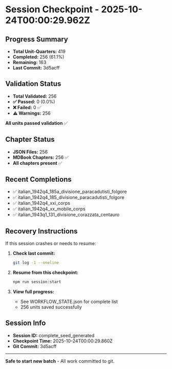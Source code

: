 # Session Checkpoint - 2025-10-24T00:00:29.962Z

## Progress Summary

- **Total Unit-Quarters:** 419
- **Completed:** 256 (61.1%)
- **Remaining:** 163
- **Last Commit:** 3d5acff

## Validation Status

- **Total Validated:** 256
- **✅ Passed:** 0 (0.0%)
- **❌ Failed:** 0 ✅
- **⚠️ Warnings:** 256

**All units passed validation** ✅

## Chapter Status

- **JSON Files:** 256
- **MDBook Chapters:** 256 ✅
- **All chapters present** ✅

## Recent Completions

- ✅ italian_1942q4_185a_divisione_paracadutisti_folgore
- ✅ italian_1942q4_185_divisione_paracadutisti_folgore
- ✅ italian_1942q4_xxi_corps
- ✅ italian_1942q4_xx_mobile_corps
- ✅ italian_1943q1_131_divisione_corazzata_centauro

## Recovery Instructions

If this session crashes or needs to resume:

1. **Check last commit:**
   ```bash
   git log -1 --oneline
   ```

2. **Resume from this checkpoint:**
   ```bash
   npm run session:start
   ```

3. **View full progress:**
   - See WORKFLOW_STATE.json for complete list
   - 256 units saved successfully

## Session Info

- **Session ID:** complete_seed_generated
- **Checkpoint Time:** 2025-10-24T00:00:29.860Z
- **Git Commit:** 3d5acff

---

**Safe to start new batch** - All work committed to git.
